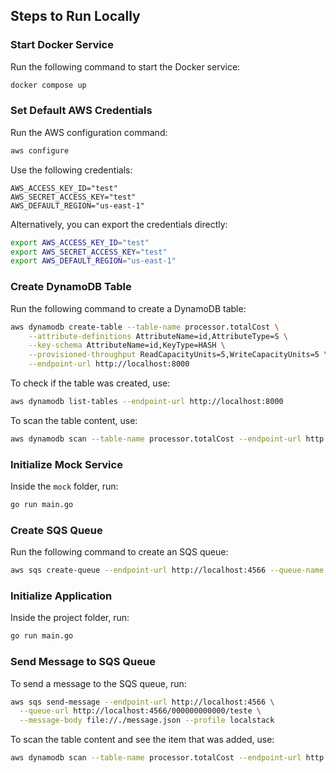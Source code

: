 ## Steps to Run Locally  

### Start Docker Service  
Run the following command to start the Docker service:  
```bash
docker compose up
```

### Set Default AWS Credentials  
Run the AWS configuration command:  
```bash
aws configure
```

Use the following credentials:  
```plaintext
AWS_ACCESS_KEY_ID="test"
AWS_SECRET_ACCESS_KEY="test"
AWS_DEFAULT_REGION="us-east-1"
```

Alternatively, you can export the credentials directly:  
```bash
export AWS_ACCESS_KEY_ID="test"
export AWS_SECRET_ACCESS_KEY="test"
export AWS_DEFAULT_REGION="us-east-1"
```

### Create DynamoDB Table  
Run the following command to create a DynamoDB table:  
```bash
aws dynamodb create-table --table-name processor.totalCost \
    --attribute-definitions AttributeName=id,AttributeType=S \
    --key-schema AttributeName=id,KeyType=HASH \
    --provisioned-throughput ReadCapacityUnits=5,WriteCapacityUnits=5 \
    --endpoint-url http://localhost:8000
```

To check if the table was created, use:  
```bash
aws dynamodb list-tables --endpoint-url http://localhost:8000
```

To scan the table content, use:  
```bash
aws dynamodb scan --table-name processor.totalCost --endpoint-url http://localhost:8000
```

### Initialize Mock Service  
Inside the `mock` folder, run:  
```bash
go run main.go
```

### Create SQS Queue  
Run the following command to create an SQS queue:  
```bash
aws sqs create-queue --endpoint-url http://localhost:4566 --queue-name teste --profile localstack
```

### Initialize Application  
Inside the project folder, run:  
```bash
go run main.go
```

### Send Message to SQS Queue  
To send a message to the SQS queue, run:  
```bash
aws sqs send-message --endpoint-url http://localhost:4566 \
  --queue-url http://localhost:4566/000000000000/teste \
  --message-body file://./message.json --profile localstack
```

To scan the table content and see the item that was added, use:  
```bash
aws dynamodb scan --table-name processor.totalCost --endpoint-url http://localhost:8000
```